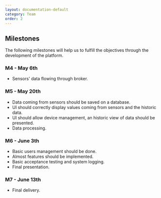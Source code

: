 ```yaml
---
layout: documentation-default
category: Team
order: 2
---
```


## Milestones

The following milestones will help us to fulfill the objectives through the
development of the platform.


### M4 - May 6th

* Sensors' data flowing through broker.

### M5 - May 20th
* Data coming from sensors should be saved on a database.
* UI should correctly display values coming from sensors and the historic data.
* UI should allow device management, an historic view of data should be presented.
* Data processing.


### M6 - June 3th

* Basic users management should be done.
* Almost features should be implemented.
* Basic acceptance testing and system logging.
* Final presentation.

### M7 - June 13th

* Final delivery.